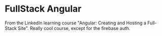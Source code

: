 # FullStack Angular
From the LinkedIn learning course "Angular: Creating and Hosting a Full-Stack Site".
Really cool course, except for the firebase auth.

